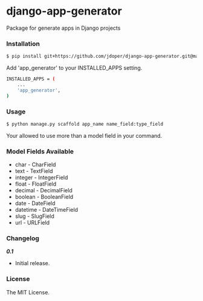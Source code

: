 # django-app-generator

Package for generate apps in Django projects


### Installation

```sh
$ pip install git+https://github.com/jdoper/django-app-generator.git@master
```

Add 'app_generator' to your INSTALLED_APPS setting.
```sh
INSTALLED_APPS = (
    ...
    'app_generator',
)
```


### Usage

```sh
$ python manage.py scaffold app_name name_field:type_field
```
Your allowed to use more than a model field in your command.


### Model Fields Available

* char - CharField
* text - TextField
* integer - IntegerField
* float - FloatField
* decimal - DecimalField
* boolean - BooleanField
* date - DateField
* datetime - DateTimeField
* slug - SlugField
* url - URLField


### Changelog

***0.1***
* Initial release.


### License

The MIT License.
